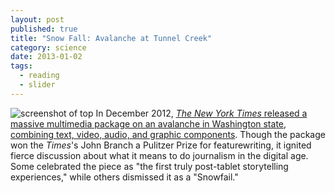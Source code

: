 ```yaml
---
layout: post
published: true
title: "Snow Fall: Avalanche at Tunnel Creek"
category: science
date: 2013-01-02
tags: 
  - reading
  - slider
---
```


![screenshot of top](http://sethmnookin.com/wp-content/uploads/2013/08/Screen-Shot-2013-08-16-at-5.15.51-PM.png)
In December 2012, <a href="http://www.nytimes.com/projects/2012/snow-fall/#/?part=tunnel-creek" target="_blank">_The New York Times_ released a massive multimedia package on an avalanche in Washington state, combining text, video, audio, and graphic components</a>. Though the package won the _Times_'s John Branch a Pulitzer Prize for featurewriting, it ignited fierce discussion about what it means to do journalism in the digital age. Some celebrated the piece as "the first truly post-tablet storytelling experiences," while others dismissed it as a "Snowfail."
